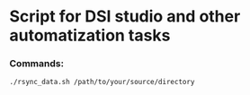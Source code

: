 # Script for DSI studio and other automatization tasks

### Commands:

`./rsync_data.sh /path/to/your/source/directory`



